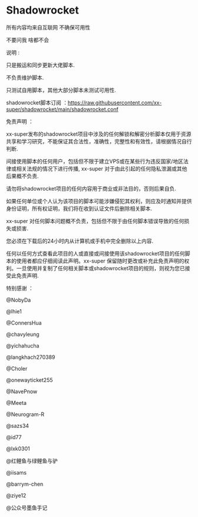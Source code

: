 # Shadowrocket


所有内容均来自互联网 不确保可用性

不要问我 啥都不会

说明 :

只是搬运和同步更新大佬脚本.

不负责维护脚本.

只测试自用脚本，其他大部分脚本未测试可用性.

shadowrocket脚本订阅 ：https://raw.githubusercontent.com/xx-super/shadowrocket/main/shadowrocket.conf

免责声明 ：

xx-super发布的shadowrocket项目中涉及的任何解锁和解密分析脚本仅用于资源共享和学习研究，不能保证其合法性，准确性，完整性和有效性，请根据情况自行判断.

间接使用脚本的任何用户，包括但不限于建立VPS或在某些行为违反国家/地区法律或相关法规的情况下进行传播, xx-super 对于由此引起的任何隐私泄漏或其他后果概不负责.

请勿将shadowrocket项目的任何内容用于商业或非法目的，否则后果自负.

如果任何单位或个人认为该项目的脚本可能涉嫌侵犯其权利，则应及时通知并提供身份证明，所有权证明，我们将在收到认证文件后删除相关脚本.

xx-super 对任何脚本问题概不负责，包括但不限于由任何脚本错误导致的任何损失或损害.

您必须在下载后的24小时内从计算机或手机中完全删除以上内容.

任何以任何方式查看此项目的人或直接或间接使用该shadowrocket项目的任何脚本的使用者都应仔细阅读此声明。xx-super 保留随时更改或补充此免责声明的权利。一旦使用并复制了任何相关脚本或shadowrocket项目的规则，则视为您已接受此免责声明.

特别感谢 ：

@NobyDa

@lhie1

@ConnersHua

@chavyleung

@yichahucha

@langkhach270389

@Choler

@onewayticket255

@NavePnow

@Meeta

@Neurogram-R

@sazs34

@id77

@lxk0301

@红鲤鱼与绿鲤鱼与驴

@iisams

@barrym-chen

@ziye12

@公众号墨鱼手记

